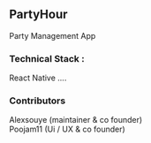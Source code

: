 ## PartyHour
Party Management App

### Technical Stack :
React Native
....

### Contributors
Alexsouye (maintainer & co founder)\
Poojam11 (Ui / UX & co founder)
